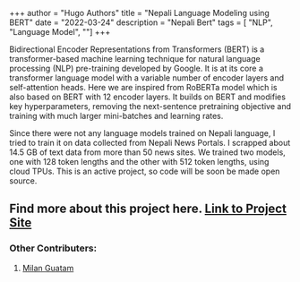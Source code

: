+++ 
author = "Hugo Authors"
title = "Nepali Language Modeling using BERT"
date = "2022-03-24"
description = "Nepali Bert"
tags = [
    "NLP",
    "Language Model",
    ""]
+++
 
Bidirectional Encoder Representations from Transformers (BERT) is a transformer-based machine learning technique for natural language processing (NLP) pre-training developed by Google. It is at its core a transformer language model with a variable number of encoder layers and self-attention heads.
Here we are inspired from RoBERTa model which is also based on BERT with 12 encoder layers. It builds on BERT and modifies key hyperparameters, removing the next-sentence pretraining objective and training with much larger mini-batches and learning rates.

Since there were not any language models trained on Nepali language, I tried to train it on data collected from Nepali News Portals.
I scrapped about 14.5 GB of text data from more than 50 news sites. We trained two models, one with 128 token lengths and the other with 512 token lengths, using cloud TPUs.  This is an active project, so code will be soon be made open source.

## Find more about this project here. [Link to Project Site](https://nepberta.github.io)

### Other Contributers:
1. [Milan Guatam](https://gautammilan.github.io)